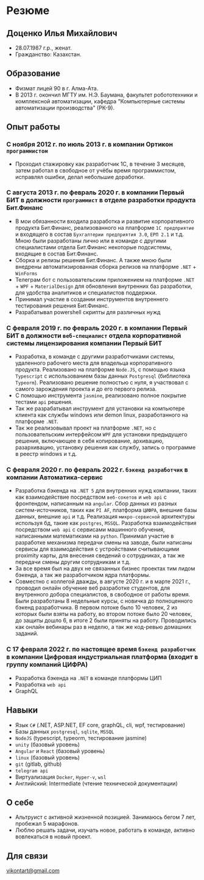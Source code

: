# Резюме

## Доценко Илья Михайлович

* 28.07.1987 г.р., женат.  
* Гражданство: Казахстан.

## Образование

* Физмат лицей 90 в г. Алма-Ата.
* В 2013 г. окончил МГТУ им. Н.Э. Баумана, факультет робототехники и комплексной автоматизации, кафедра "Компьютерные системы автоматизации производства" (РК-9).

## Опыт работы

### С ноября 2012 г. по июль 2013 г. в компании Ортикон `программистом`  

* Проходил стажировку как разработчик 1С, в течение 3 месяцев, затем работал в свободное от учёбы время программистом, исправлял ошибки, делал небольшие доработки.

### С августа 2013 г. по февраль 2020 г. в компании Первый БИТ в должности `программист` в отделе разработки продукта Бит.Финанс  

* В мои обязанности входила разработка и развитие корпоративного продукта Бит.Финанс, реализованного на платформе `1С предприятие` и входящего в состав `Бухгалтерии предприятия 3.0`, `ЕРП 2.1` и т.д. Мною были разработаны лично или в команде с другими специалистами отдела Бит.Финанс некоторые подсистемы, входящие в состав Бит.Финанс.
* Сборка и релизы решения Бит.Финанс.  А также мною были внедрены автоматизированная сборка релизов на платформе `.NET` + `WinForms`
* Телеграм бот с пользовательским приложением на платформе `.NET` + `WPF` + `MaterialDesign` для обновления внутренних баз разработки, для удобства аналитиков и специалистов поддержки.
* Принимал участие в создании инструментов внутреннего тестирования решения Бит.Финанс.
* Разрабатывал powershell скрипты для различных нужд

### С февраля 2019 г. по февраль 2020 г. в компании Первый БИТ в должности `веб-специалист` отдела корпоративной системы лицензирования компании Первый БИТ  

* Разработка, в команде с другими разработчиками системы, удаленного рабочего места для владельца корпоративного продукта. Реализовано на платформе `Node.JS`, с помощью языка `Typescript` с использованием базы данных `Postgresql` (библиотека `Typeorm`). Реализовано решение полностью с нуля, я участвовал с самого зарождения проекта и до его первого релиза.  
* С помощью инструмента `jasmine`, реализовано полное покрытие тестами `api` решения.  
* Так же разрабатывал инструмент для установки на компьютере клиента как службы windows или demon linux, разработанного на платформе `.NET`.  
* Так же реализовывал проект на платформе `.NET`, но с пользовательским интерфейсом `WPF` для установки предыдущего решения, включающее в себя копирование, архивацию, разархивацию, установку решения как службу, запись о программе в реестр windows и т.д.

### С февраля 2020 г. по февраль 2022 г. `бэкенд разработчик` в компании Автоматика-сервис

* Разработка бэкенда на `.NET 5` для внутренних нужд компании, таких как взаимодействие посредством `веб-сокетов` и `web api` с фронтендом, написанным на `angular`. Сбор данных из разных систем-источников, таких как `PI AF`, платформа `ЦИФРА`, внешние базы данных, внешние `api` и т.д. Реализация `микро-сервисной` архитектуры используя бд, такие как `postgres`, `MSSQL`. Разработка взаимодействия посредством `web api` с сервисами машинного обучения, написанными математиками на `python`. Принимал участие в разработке механизма передачи смены на заводе, были написаны сервисы для взаимодействия с устройствами считывающими proximity карты, для внесения сведений о сотрудниках, а так же передачи смены другим сотрудникам и т.д.
* За все время был на двух не связанных бизнес проектах тим лидом бэкенда, а так же разработчиком ядра платформы.
* Совместно с коллегой дважды, в августе 2020 г. и в марте 2021 г., проводил онлайн обучение веб разработке студентов, для внутренного добора специалистов, в свободное от работы время. Были разработаны 8 недельные курсы, с новичка до полноценного бэкенд разработчика. В первом потоке было 10 человек, 2 из которых были взяты на работу, во втором потоке было 20 человек, до защиты дошло 6, в итоге 2 были приняты на работу. Проводились как онлайн вебинары раз в неделю, а так же код-ревью домашних заданий.

### С 17 февраля 2022 г. по настоящее время `бэкенд разработчик` в компании Цифровая индустриальная платформа (входит в группу компаний ЦИФРА)

* Разработка бэкенда на `.NET` в команде платформы ЦИП
* Разработка `web api`
* GraphQL

## Навыки

* Язык `C#` (.NET, ASP.NET, EF core, graphQL, cli, wpf, тестирование)
* Базы данных `postgresql`, `sqlite`, `MSSQL`
* `NodeJS` (typescript, typeorm, тестирование jasmine)
* `unity` (базовый уровень)
* `Angular` и `React` (базовый уровень)
* `linux` (базовый уровень)
* `git` (gitlab, github)
* `telegram api`
* Виртуализация `Docker`, `Hyper-v`, `wsl`
* Английский: Intermediate (чтение технической документации)

## О себе

* Альтруист с активной жизненной позицией. Занимаюсь бегом 7 лет, пробежал 5 марафонов.
* Люблю решать задачи, изучать новое, работать в команде, активно вовлекаться в новый проект.  

## Для связи

vikontart@gmail.com  
